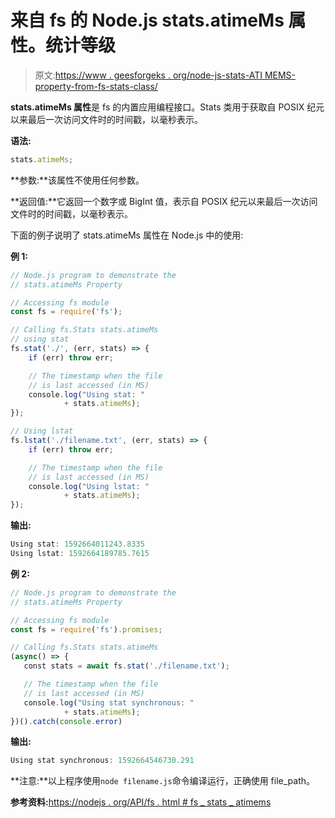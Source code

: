 # 来自 fs 的 Node.js stats.atimeMs 属性。统计等级

> 原文:[https://www . geesforgeks . org/node-js-stats-ATI MEMS-property-from-fs-stats-class/](https://www.geeksforgeeks.org/node-js-stats-atimems-property-from-fs-stats-class/)

**stats.atimeMs 属性**是 fs 的内置应用编程接口。Stats 类用于获取自 POSIX 纪元以来最后一次访问文件时的时间戳，以毫秒表示。

**语法:**

```js
stats.atimeMs;
```

**参数:**该属性不使用任何参数。

**返回值:**它返回一个数字或 BigInt 值，表示自 POSIX 纪元以来最后一次访问文件时的时间戳，以毫秒表示。

下面的例子说明了 stats.atimeMs 属性在 Node.js 中的使用:

**例 1:**

```js
// Node.js program to demonstrate the   
// stats.atimeMs Property

// Accessing fs module
const fs = require('fs');

// Calling fs.Stats stats.atimeMs
// using stat
fs.stat('./', (err, stats) => {
    if (err) throw err;

    // The timestamp when the file
    // is last accessed (in MS) 
    console.log("Using stat: "
            + stats.atimeMs);
});

// Using lstat
fs.lstat('./filename.txt', (err, stats) => {
    if (err) throw err;

    // The timestamp when the file 
    // is last accessed (in MS) 
    console.log("Using lstat: "
            + stats.atimeMs);
});
```

**输出:**

```js
Using stat: 1592664011243.8335
Using lstat: 1592664189785.7615

```

**例 2:**

```js
// Node.js program to demonstrate the   
// stats.atimeMs Property

// Accessing fs module
const fs = require('fs').promises;

// Calling fs.Stats stats.atimeMs
(async() => {
   const stats = await fs.stat('./filename.txt');

   // The timestamp when the file 
   // is last accessed (in MS) 
   console.log("Using stat synchronous: "
            + stats.atimeMs);
})().catch(console.error)
```

**输出:**

```js
Using stat synchronous: 1592664546730.291

```

**注意:**以上程序使用`node filename.js`命令编译运行，正确使用 file_path。

**参考资料:**[https://nodejs . org/API/fs . html # fs _ stats _ atimems](https://nodejs.org/api/fs.html#fs_stats_atimems)